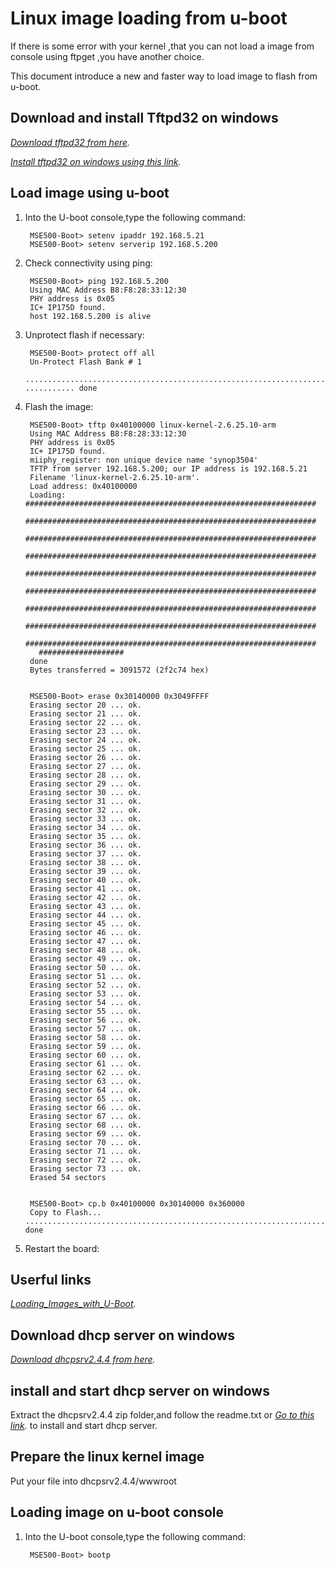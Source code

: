 Linux image loading from u-boot
================================

If there is some error with your kernel ,that you can not load a image from console using ftpget ,you have another choice.

This document introduce a new and faster way to load image to flash from u-boot.

Download and install Tftpd32 on windows
-------------------------------------

*[Download tftpd32 from here](http://tftpd32.jounin.net/).*

*[Install tftpd32 on windows using this link](http://wiki.emacinc.com/wiki/Installing_TFTP_server).*

Load image using u-boot
-------------------------------

1. Into the U-boot console,type the following command:

        MSE500-Boot> setenv ipaddr 192.168.5.21
        MSE500-Boot> setenv serverip 192.168.5.200

2. Check connectivity using ping:

        MSE500-Boot> ping 192.168.5.200
        Using MAC Address B8:F8:28:33:12:30
        PHY address is 0x05
        IC+ IP175D found.
        host 192.168.5.200 is alive

3. Unprotect flash if necessary:

        
        MSE500-Boot> protect off all
        Un-Protect Flash Bank # 1
        .....................................................................................................................        ........... done


4. Flash the image:

        MSE500-Boot> tftp 0x40100000 linux-kernel-2.6.25.10-arm
        Using MAC Address B8:F8:28:33:12:30
        PHY address is 0x05
        IC+ IP175D found.
        miiphy_register: non unique device name 'synop3504'
        TFTP from server 192.168.5.200; our IP address is 192.168.5.21
        Filename 'linux-kernel-2.6.25.10-arm'.
        Load address: 0x40100000
        Loading: #################################################################
          #################################################################
          #################################################################
           #################################################################
           #################################################################
           #################################################################
          #################################################################
          #################################################################
          #################################################################
          ###################
        done
        Bytes transferred = 3091572 (2f2c74 hex)
        
        
        MSE500-Boot> erase 0x30140000 0x3049FFFF
        Erasing sector 20 ... ok.
        Erasing sector 21 ... ok.
        Erasing sector 22 ... ok.
        Erasing sector 23 ... ok.
        Erasing sector 24 ... ok.
        Erasing sector 25 ... ok.
        Erasing sector 26 ... ok.
        Erasing sector 27 ... ok.
        Erasing sector 28 ... ok.
        Erasing sector 29 ... ok.
        Erasing sector 30 ... ok.
        Erasing sector 31 ... ok.
        Erasing sector 32 ... ok.
        Erasing sector 33 ... ok.
        Erasing sector 34 ... ok.
        Erasing sector 35 ... ok.
        Erasing sector 36 ... ok.
        Erasing sector 37 ... ok.
        Erasing sector 38 ... ok.
        Erasing sector 39 ... ok.
        Erasing sector 40 ... ok.
        Erasing sector 41 ... ok.
        Erasing sector 42 ... ok.
        Erasing sector 43 ... ok.
        Erasing sector 44 ... ok.
        Erasing sector 45 ... ok.
        Erasing sector 46 ... ok.
        Erasing sector 47 ... ok.
        Erasing sector 48 ... ok.
        Erasing sector 49 ... ok.
        Erasing sector 50 ... ok.
        Erasing sector 51 ... ok.
        Erasing sector 52 ... ok.
        Erasing sector 53 ... ok.
        Erasing sector 54 ... ok.
        Erasing sector 55 ... ok.
        Erasing sector 56 ... ok.
        Erasing sector 57 ... ok.
        Erasing sector 58 ... ok.
        Erasing sector 59 ... ok.
        Erasing sector 60 ... ok.
        Erasing sector 61 ... ok.
        Erasing sector 62 ... ok.
        Erasing sector 63 ... ok.
        Erasing sector 64 ... ok.
        Erasing sector 65 ... ok.
        Erasing sector 66 ... ok.
        Erasing sector 67 ... ok.
        Erasing sector 68 ... ok.
        Erasing sector 69 ... ok.
        Erasing sector 70 ... ok.
        Erasing sector 71 ... ok.
        Erasing sector 72 ... ok.
        Erasing sector 73 ... ok.
        Erased 54 sectors
        
        
        MSE500-Boot> cp.b 0x40100000 0x30140000 0x360000
        Copy to Flash... ........................................................................................................... done

        
5. Restart the board:

Userful links
--------------------

*[Loading_Images_with_U-Boot](http://wiki.emacinc.com/wiki/Loading_Images_with_U-Boot).*


Download dhcp server on windows
-------------------------------------

*[Download dhcpsrv2.4.4 from here](http://www.dhcpserver.de/cms/).*


install and start dhcp server on windows
-------------------------------------

Extract the dhcpsrv2.4.4 zip folder,and follow the readme.txt or
*[Go to this link](http://www.dhcpserver.de/cms/running_the_server/).* to install and start dhcp server.


Prepare the linux kernel image 
-------------------------------------

Put your file into dhcpsrv2.4.4/wwwroot


Loading image on u-boot console
-------------------------------------

1. Into the U-boot console,type the following command:

        MSE500-Boot> bootp
